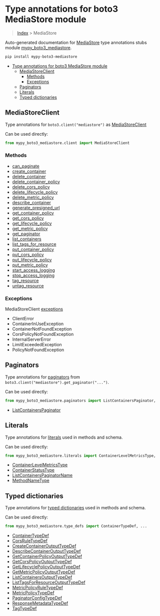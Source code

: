 # Type annotations for boto3 MediaStore module

> [Index](..) > MediaStore

Auto-generated documentation for
[MediaStore](https://boto3.amazonaws.com/v1/documentation/api/latest/reference/services/mediastore.html#MediaStore)
type annotations stubs module
[mypy_boto3_mediastore](https://pypi.org/project/mypy-boto3-mediastore/).

```bash
pip install mypy-boto3-mediastore
```

- [Type annotations for boto3 MediaStore module](#type-annotations-for-boto3-mediastore-module)
  - [MediaStoreClient](#mediastoreclient)
    - [Methods](#methods)
    - [Exceptions](#exceptions)
  - [Paginators](#paginators)
  - [Literals](#literals)
  - [Typed dictionaries](#typed-dictionaries)

## MediaStoreClient

Type annotations for `boto3.client("mediastore")` as
[MediaStoreClient](./client.md)

Can be used directly:

```python
from mypy_boto3_mediastore.client import MediaStoreClient
```

### Methods

- [can_paginate](./client.md#can_paginate)
- [create_container](./client.md#create_container)
- [delete_container](./client.md#delete_container)
- [delete_container_policy](./client.md#delete_container_policy)
- [delete_cors_policy](./client.md#delete_cors_policy)
- [delete_lifecycle_policy](./client.md#delete_lifecycle_policy)
- [delete_metric_policy](./client.md#delete_metric_policy)
- [describe_container](./client.md#describe_container)
- [generate_presigned_url](./client.md#generate_presigned_url)
- [get_container_policy](./client.md#get_container_policy)
- [get_cors_policy](./client.md#get_cors_policy)
- [get_lifecycle_policy](./client.md#get_lifecycle_policy)
- [get_metric_policy](./client.md#get_metric_policy)
- [get_paginator](./client.md#get_paginator)
- [list_containers](./client.md#list_containers)
- [list_tags_for_resource](./client.md#list_tags_for_resource)
- [put_container_policy](./client.md#put_container_policy)
- [put_cors_policy](./client.md#put_cors_policy)
- [put_lifecycle_policy](./client.md#put_lifecycle_policy)
- [put_metric_policy](./client.md#put_metric_policy)
- [start_access_logging](./client.md#start_access_logging)
- [stop_access_logging](./client.md#stop_access_logging)
- [tag_resource](./client.md#tag_resource)
- [untag_resource](./client.md#untag_resource)

### Exceptions

MediaStoreClient [exceptions](./client.md#exceptions)

- ClientError
- ContainerInUseException
- ContainerNotFoundException
- CorsPolicyNotFoundException
- InternalServerError
- LimitExceededException
- PolicyNotFoundException

## Paginators

Type annotations for [paginators](./paginators.md) from
`boto3.client("mediastore").get_paginator("...")`.

Can be used directly:

```python
from mypy_boto3_mediastore.paginators import ListContainersPaginator, ...
```

- [ListContainersPaginator](./paginators.md#listcontainerspaginator)

## Literals

Type annotations for [literals](./literals.md) used in methods and schema.

Can be used directly:

```python
from mypy_boto3_mediastore.literals import ContainerLevelMetricsType, ...
```

- [ContainerLevelMetricsType](./literals.md#containerlevelmetricstype)
- [ContainerStatusType](./literals.md#containerstatustype)
- [ListContainersPaginatorName](./literals.md#listcontainerspaginatorname)
- [MethodNameType](./literals.md#methodnametype)

## Typed dictionaries

Type annotations for [typed dictionaries](./type_defs.md) used in methods and
schema.

Can be used directly:

```python
from mypy_boto3_mediastore.type_defs import ContainerTypeDef, ...
```

- [ContainerTypeDef](./type_defs.md#containertypedef)
- [CorsRuleTypeDef](./type_defs.md#corsruletypedef)
- [CreateContainerOutputTypeDef](./type_defs.md#createcontaineroutputtypedef)
- [DescribeContainerOutputTypeDef](./type_defs.md#describecontaineroutputtypedef)
- [GetContainerPolicyOutputTypeDef](./type_defs.md#getcontainerpolicyoutputtypedef)
- [GetCorsPolicyOutputTypeDef](./type_defs.md#getcorspolicyoutputtypedef)
- [GetLifecyclePolicyOutputTypeDef](./type_defs.md#getlifecyclepolicyoutputtypedef)
- [GetMetricPolicyOutputTypeDef](./type_defs.md#getmetricpolicyoutputtypedef)
- [ListContainersOutputTypeDef](./type_defs.md#listcontainersoutputtypedef)
- [ListTagsForResourceOutputTypeDef](./type_defs.md#listtagsforresourceoutputtypedef)
- [MetricPolicyRuleTypeDef](./type_defs.md#metricpolicyruletypedef)
- [MetricPolicyTypeDef](./type_defs.md#metricpolicytypedef)
- [PaginatorConfigTypeDef](./type_defs.md#paginatorconfigtypedef)
- [ResponseMetadataTypeDef](./type_defs.md#responsemetadatatypedef)
- [TagTypeDef](./type_defs.md#tagtypedef)
